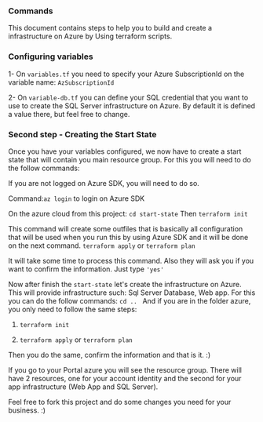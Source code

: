 
### Commands
This document contains steps to help you to build and create a infrastructure on Azure by Using terraform scripts.

### Configuring variables
1- On ```variables.tf``` you need to specify your Azure SubscriptionId on the variable name: ```AzSubscriptionId```

2- On ```variable-db.tf``` you can define your SQL credential that you want to use to create the SQL Server infrastructure on Azure.
By default it is defined a value there, but feel free to change.

### Second step - Creating the Start State
Once you have your variables configured, we now have to create a start state that will contain you main resource group. For this you will need to do the follow commands:

If you are not logged on Azure SDK, you will need to do so.

Command:```az login``` to login on Azure SDK

On the azure cloud from this project:
```cd start-state```
Then ```terraform init```

This command will create some outfiles that is basically all configuration that will be used when you run this by using Azure SDK and it will be done on the next command.
```terraform apply``` or ```terraform plan```

It will take some time to process this command. Also they will ask you if you want to confirm the information. Just type ```'yes'```

Now after finish the ```start-state``` let's create the infrastructure on Azure. This will provide infrastructure such: Sql Server Database, Web app. For this you can do the follow commands:
```cd .. ```
And if you are in the folder azure, you only need to follow the same steps:
1. ```terraform init```

2. ```terraform apply``` or ```terraform plan```

Then you do the same, confirm the information and that is it. :)

If you go to your Portal azure you will see the resource group. There will have 2 resources, one for your account identity and the second for your app infrastructure (Web App and SQL Server).

Feel free to fork this project and do some changes you need for your business. :)
